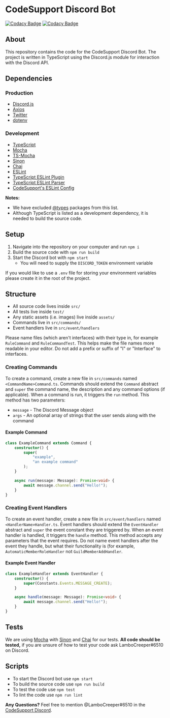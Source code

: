 # CodeSupport Discord Bot

[![Codacy Badge](https://api.codacy.com/project/badge/Grade/c63ae559771a44b680949ce4ddc058f9)](https://app.codacy.com/gh/codesupport/discord-bot?utm_source=github.com&utm_medium=referral&utm_content=codesupport/discord-bot&utm_campaign=Badge_Grade_Settings)
[![Codacy Badge](https://api.codacy.com/project/badge/Grade/c4b521b72b784a1ca31b0ed058271656)](https://app.codacy.com/gh/codesupport/discord-bot?utm_source=github.com&utm_medium=referral&utm_content=codesupport/discord-bot&utm_campaign=Badge_Grade_Settings)

## About
This repository contains the code for the CodeSupport Discord Bot. The project is written in TypeScript using the Discord.js module for interaction with the Discord API.

## Dependencies

### Production
- [Discord.js](https://www.npmjs.com/package/discord.js)
- [Axios](https://www.npmjs.com/package/axios)
- [Twitter](https://www.npmjs.com/package/twitter)
- [dotenv](https://www.npmjs.com/package/dotenv)

### Development
- [TypeScript](https://www.npmjs.com/package/typescript)
- [Mocha](https://www.npmjs.com/package/mocha)
- [TS-Mocha](https://www.npmjs.com/package/ts-mocha)
- [Sinon](https://www.npmjs.com/package/sinon)
- [Chai](https://www.npmjs.com/package/chai)
- [ESLint](https://www.npmjs.com/package/eslint)
- [TypeScript ESLint Plugin](https://www.npmjs.com/package/@typescript-eslint/eslint-plugin)
- [TypeScript ESLint Parser](https://www.npmjs.com/package/@typescript-eslint/parser)
- [CodeSupport's ESLint Config](https://www.npmjs.com/package/eslint-config-codesupport)

**Notes:** 
- We have excluded [@types](http://definitelytyped.org) packages from this list.
- Although TypeScript is listed as a development dependency, it is needed to build the source code.

## Setup
1. Navigate into the repository on your computer and run `npm i`
2. Build the source code with `npm run build`
3. Start the Discord bot with `npm start`
   - You will need to supply the `DISCORD_TOKEN` environment variable
 
If you would like to use a `.env` file for storing your environment variables please create it in the root of the project.

## Structure
- All source code lives inside `src/`
- All tests live inside `test/`
- Any static assets (i.e. images) live inside `assets/`
- Commands live in `src/commands/`
- Event handlers live in `src/event/handlers`

Please name files (which aren't interfaces) with their type in, for example `RuleCommand` and `RuleCommandTest`. This helps make the file names more readable in your editor. Do not add a prefix or suffix of "I" or "Interface" to interfaces.

### Creating Commands
To create a command, create a new file in `src/commands` named `<CommandName>Command.ts`. Commands should extend the `Command` abstract and `super` the command name, the description and any command options (if applicable). When a command is run, it triggers the `run` method. This method has two parameters:
- `message` - The Discord Message object
- `args` - An optional array of strings that the user sends along with the command

#### Example Command
```ts
class ExampleCommand extends Command {
    constructor() {
        super(
            "example",
            "an example command"
        );    
    }

    async run(message: Message): Promise<void> {
        await message.channel.send("Hello!");
    }
}
```

### Creating Event Handlers
To create an event handler, create a new file in `src/event/handlers` named `<HandlerName>Handler.ts`. Event handlers should extend the `EventHandler` abstract and `super` the event constant they are triggered by. When an event handler is handled, it triggers the `handle` method. This method accepts any parameters that the event requires. Do not name event handlers after the event they handle, but what their functionality is (for example, `AutomaticMemberRoleHandler` not `GuildMemberAddHandler`.

#### Example Event Handler
```ts
class ExampleHandler extends EventHandler {
    constructor() {
        super(Constants.Events.MESSAGE_CREATE);    
    }

    async handle(message: Message): Promise<void> {
        await message.channel.send("Hello!");
    }
}
```

## Tests
We are using [Mocha](https://mochajs.org) with [Sinon](https://sinonjs.org) and [Chai](https://www.chaijs.com) for our tests. **All code should be tested,** if you are unsure of how to test your code ask LamboCreeper#6510 on Discord.

## Scripts
- To start the Discord bot use `npm start`
- To build the source code use `npm run build`
- To test the code use `npm test`
- To lint the code use `npm run lint`

**Any Questions?** Feel free to mention @LamboCreeper#6510 in the [CodeSupport Discord](https://discord.gg/Hn9SETt).

